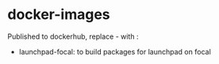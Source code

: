 
# docker-images

Published to dockerhub, replace - with :

- launchpad-focal: to build packages for launchpad on focal
